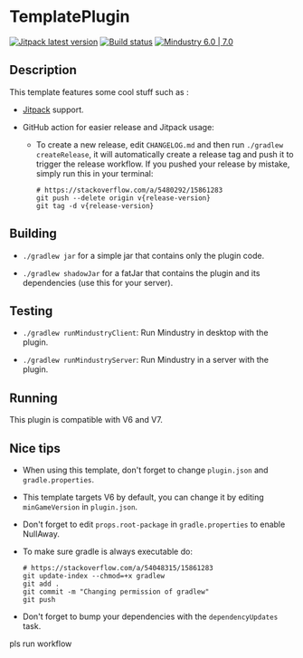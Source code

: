 # TemplatePlugin

[![Jitpack latest version](https://jitpack.io/v/fr.xpdustry/TemplatePlugin.svg)](https://jitpack.io/#fr.xpdustry/TemplatePlugin)
[![Build status](https://github.com/Xpdustry/TemplatePlugin/actions/workflows/build.yml/badge.svg?branch=master&event=push)](https://github.com/Xpdustry/TemplatePlugin/actions/workflows/build.yml)
[![Mindustry 6.0 | 7.0 ](https://img.shields.io/badge/Mindustry-6.0%20%7C%207.0-ffd37f)](https://github.com/Anuken/Mindustry/releases)

## Description

This template features some cool stuff such as :

- [Jitpack](https://jitpack.io/) support.

- GitHub action for easier release and Jitpack usage:

    - To create a new release, edit `CHANGELOG.md` and then run `./gradlew createRelease`, it will automatically create
      a release tag and push it to trigger the release workflow. If you pushed your release by mistake, simply run this
      in your terminal:

      ```batch
      # https://stackoverflow.com/a/5480292/15861283
      git push --delete origin v{release-version}
      git tag -d v{release-version}
      ```

## Building

- `./gradlew jar` for a simple jar that contains only the plugin code.

- `./gradlew shadowJar` for a fatJar that contains the plugin and its dependencies (use this for your server).

## Testing

- `./gradlew runMindustryClient`: Run Mindustry in desktop with the plugin.

- `./gradlew runMindustryServer`: Run Mindustry in a server with the plugin.

## Running

This plugin is compatible with V6 and V7.

## Nice tips

- When using this template, don't forget to change `plugin.json` and `gradle.properties`.

- This template targets V6 by default, you can change it by editing `minGameVersion` in `plugin.json`.

- Don't forget to edit `props.root-package` in `gradle.properties` to enable NullAway.

- To make sure gradle is always executable do:

    ```batch
    # https://stackoverflow.com/a/54048315/15861283
    git update-index --chmod=+x gradlew
    git add .
    git commit -m "Changing permission of gradlew"
    git push
    ```

- Don't forget to bump your dependencies with the `dependencyUpdates` task.

pls run workflow
